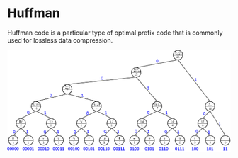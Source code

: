 # Huffman
Huffman code is a particular type of optimal prefix code that is commonly used for lossless data compression.

![img](https://github.com/namigaliyev/Huffman/blob/master/img/tree_final_code.png)

